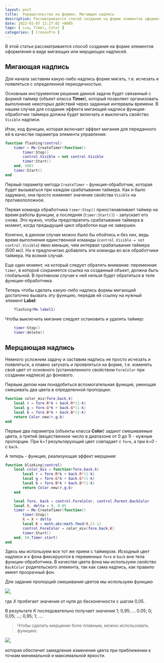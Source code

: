 ```yaml
---
layout: post
title:  Украшательства на формах. Мигающая надпись
description: Рассматривается способ создания на форме элементов оформления в виде мигающих или мерцающих надписей
date: 2022-03-07 12:27:02 +0005
tags: [ Lua, Timer, Color ]
categories: [ CronosPro ]
---
```


В этой статье рассматривается способ создания на форме элементов оформления в виде мигающих или мерцающих надписей.

## Мигающая надпись

Для начала заставим какую-либо надпись форме мигать, т.е. исчезать и появляться с определенной периодичностью.

Основным инструментом решения данной задачи будет связанный с формой таймер (объект класса **Timer**), который позволяет организовать выполнение некоторых действий через заданные интервалы времени. В нашем случае для создания эффекта мигающей надписи функция-обработчик таймера должна будет включать и выключать свойство `Visible` надписи. 

Итак, код функции, которая включает эффект мигания для переданного ей в качестве параметра элемента управления:

```lua
function flashing(control)
	timer = Me:CreateTimer(function()
		timer:Stop()
		control.Visible = not control.Visible
		timer:Start()
	end, 500)
	timer:Start()
end	
```

Первый параметр метода `CreateTimer` - функция-обработчик, которая будет вызываться при каждом срабатывании таймера. Как и было задумано, она просто изменяет значение свойства `Visible` на противоположное.

Первая команда обработчика `timer:Stop()` приостанавливает таймер на время работы функции, а последняя (`timer:Start()`) - запускает его снова. Это нужно, чтобы предотвратить срабатывание таймера в момент, когда предыдущий цикл обработки еще не завершен. 

Конечно, в данном случае можно было бы обойтись и без них, ведь время выполнения единственной команды (`control.Visible = not control.Visible`) явно меньше, чем интервал срабатывания таймера (500 мс). Но я предпочитаю добавлять эти команды во все обработчики таймера. На всякий случай.

Еще один момент, на который следует обратить внимание: переменная `timer`, в которой сохраняется ссылка на созданный объект, должна быть глобальной. В противном случае к ней нельзя будет обратиться в теле функции-обработчика.

Теперь чтобы сделать какую-либо надпись формы мигающей достаточно вызвать эту функцию, передав ей ссылку на нужный элемент **Label**:

```lua
	flashing(Me.label1)
```

Чтобы выключить мигание следует остановить и удалить таймер:

```lua
	timer:Stop()
	timer:delete()
```

## Мерцающая надпись

Немного усложним задачу и заставим надпись не просто исчезать и появляться, а плавно затухать и проявляться на форме, т.е. изменять свой цвет от основного (установленного свойством `ForeColor` при создании надписи) до фонового.

Первым делом нам понадобиться вспомогательная функция, умеющая смешивать два цвета в определенной пропорции:
```lua
function color_mix(fore,back,k)
	local r = fore.R*k + back.R*(1-k)
	local g = fore.G*k + back.G*(1-k)
	local b = fore.B*k + back.B*(1-k)
	return Color.new(r,g,b)
end
```
Первые два параметра (объекты класса **Color**) задают смешиваемые цвета, а третий (вещественное число в диапазоне от 0 до 1) - нужные пропорции. При *k=1* результирующий цвет совпадает с `fore`, а при *k=0* - с `back`.

А теперь - функция, реализующая эффект мерцания:

```lua
function blinking(control)
	local color_mix = function(fore,back,k)
		local r = fore.R*k + back.R*(1-k)
		local g = fore.G*k + back.G*(1-k)
		local b = fore.B*k + back.B*(1-k)
		return Color.new(r,g,b)
	end

	local fore, back = control.ForeColor, control.Parent.BackColor
	local X, delta = 0, 0.05
	timer = Me:CreateTimer(function()
		timer:Stop()
		X = X + delta
		local K = math.abs(math.fmod(X,2)-1)
		control.ForeColor = color_mix(fore,back,K)
		timer:Start()
	end, 50,Timer.start)
end	
```

Здесь мы используем все тот же прием с таймером. Исходный цвет надписи и к фона фиксируются в переменных `fore` и `back` вне тела функции-обработчика. В качестве цвета фона мы используем свойство `BackColor` родительского элемента, так как сама надпись, как правило имеет прозрачный фон.

Для задания пропорций смешивания цветов мы используем функцию

<img src="https://render.githubusercontent.com/render/math?math=K=\mid X \bmod 2-1 \mid">,

где *X* пробегает значения от нуля до бесконечности с шагом 0,05.

В результате *K* последовательно получает значения 1; 0,95; ... 0.05; 0; 0,05; ...; 0,95; 1; ....

> Чтобы сделать мерцание боле плавным, можно использовать функцию:

<img src="https://render.githubusercontent.com/render/math?math=K=\frac{\cos(X)%%1}{2}">,

которая обеспечит замедление изменения цвета при приближении к точкам минимальной и максимальной яркости.  

